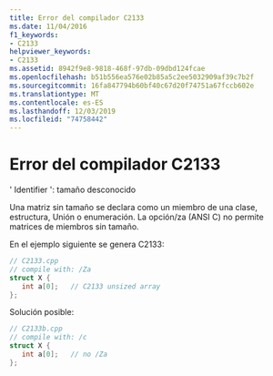 ```yaml
---
title: Error del compilador C2133
ms.date: 11/04/2016
f1_keywords:
- C2133
helpviewer_keywords:
- C2133
ms.assetid: 8942f9e8-9818-468f-97db-09dbd124fcae
ms.openlocfilehash: b51b556ea576e02b85a5c2ee5032909af39c7b2f
ms.sourcegitcommit: 16fa847794b60bf40c67d20f74751a67fccb602e
ms.translationtype: MT
ms.contentlocale: es-ES
ms.lasthandoff: 12/03/2019
ms.locfileid: "74758442"
---
```

# <a name="compiler-error-c2133"></a>Error del compilador C2133

' Identifier ': tamaño desconocido

Una matriz sin tamaño se declara como un miembro de una clase, estructura, Unión o enumeración. La opción/za (ANSI C) no permite matrices de miembros sin tamaño.

En el ejemplo siguiente se genera C2133:

```cpp
// C2133.cpp
// compile with: /Za
struct X {
   int a[0];   // C2133 unsized array
};
```

Solución posible:

```cpp
// C2133b.cpp
// compile with: /c
struct X {
   int a[0];   // no /Za
};
```
